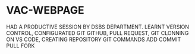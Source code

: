 # VAC-WEBPAGE
HAD A PRODUCTIVE SESSION BY DSBS DEPARTMENT. LEARNT VERSION CONTROL, CONFIGURATED GIT GITHUB, PULL REQUEST, GIT CLONNING ON VS CODE, CREATING REPOSITORY
GIT COMMANDS ADD COMMIT PULL
FORK
